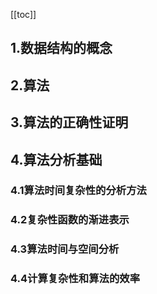[[toc]]
## 1.数据结构的概念

## 2.算法

## 3.算法的正确性证明

## 4.算法分析基础
### 4.1算法时间复杂性的分析方法
### 4.2复杂性函数的渐进表示
### 4.3算法时间与空间分析
### 4.4计算复杂性和算法的效率
